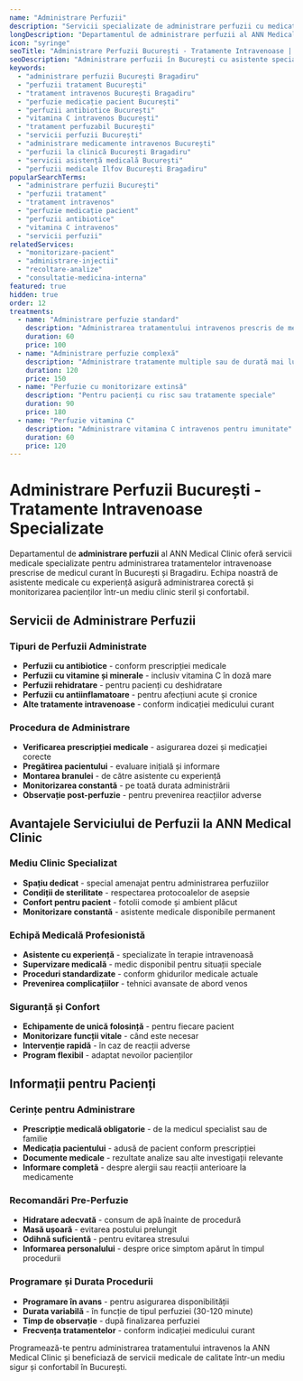 ```yaml
---
name: "Administrare Perfuzii"
description: "Servicii specializate de administrare perfuzii cu medicația pacientului, într-un mediu clinic sigur și confortabil"
longDescription: "Departamentul de administrare perfuzii al ANN Medical Clinic oferă servicii medicale specializate pentru administrarea tratamentelor intravenoase prescrise de medicul curant. Asistentele noastre cu experiență asigură administrarea corectă și monitorizarea pacienților într-un mediu clinic steril și confortabil."
icon: "syringe"
seoTitle: "Administrare Perfuzii București - Tratamente Intravenoase | ANN Medical Clinic"
seoDescription: "Administrare perfuzii în București cu asistente specializate. Tratamente intravenoase cu medicația pacientului într-un mediu clinic sigur. ANN Medical Clinic Bragadiru."
keywords:
  - "administrare perfuzii București Bragadiru"
  - "perfuzii tratament București"
  - "tratament intravenos București Bragadiru"
  - "perfuzie medicație pacient București"
  - "perfuzii antibiotice București"
  - "vitamina C intravenos București"
  - "tratament perfuzabil București"
  - "servicii perfuzii București"
  - "administrare medicamente intravenos București"
  - "perfuzii la clinică București Bragadiru"
  - "servicii asistență medicală București"
  - "perfuzii medicale Ilfov București Bragadiru"
popularSearchTerms:
  - "administrare perfuzii București"
  - "perfuzii tratament"
  - "tratament intravenos"
  - "perfuzie medicație pacient"
  - "perfuzii antibiotice"
  - "vitamina C intravenos"
  - "servicii perfuzii"
relatedServices:
  - "monitorizare-pacient"
  - "administrare-injectii"
  - "recoltare-analize"
  - "consultatie-medicina-interna"
featured: true
hidden: true
order: 12
treatments:
  - name: "Administrare perfuzie standard"
    description: "Administrarea tratamentului intravenos prescris de medicul curant"
    duration: 60
    price: 100
  - name: "Administrare perfuzie complexă"
    description: "Administrare tratamente multiple sau de durată mai lungă"
    duration: 120
    price: 150
  - name: "Perfuzie cu monitorizare extinsă"
    description: "Pentru pacienți cu risc sau tratamente speciale"
    duration: 90
    price: 180
  - name: "Perfuzie vitamina C"
    description: "Administrare vitamina C intravenos pentru imunitate"
    duration: 60
    price: 120
---
```


# Administrare Perfuzii București - Tratamente Intravenoase Specializate

Departamentul de **administrare perfuzii** al ANN Medical Clinic oferă servicii medicale specializate pentru administrarea tratamentelor intravenoase prescrise de medicul curant în București și Bragadiru. Echipa noastră de asistente medicale cu experiență asigură administrarea corectă și monitorizarea pacienților într-un mediu clinic steril și confortabil.

## Servicii de Administrare Perfuzii

### Tipuri de Perfuzii Administrate

- **Perfuzii cu antibiotice** - conform prescripției medicale
- **Perfuzii cu vitamine și minerale** - inclusiv vitamina C în doză mare
- **Perfuzii rehidratare** - pentru pacienți cu deshidratare
- **Perfuzii cu antiinflamatoare** - pentru afecțiuni acute și cronice
- **Alte tratamente intravenoase** - conform indicației medicului curant

### Procedura de Administrare

- **Verificarea prescripției medicale** - asigurarea dozei și medicației corecte
- **Pregătirea pacientului** - evaluare inițială și informare
- **Montarea branulei** - de către asistente cu experiență
- **Monitorizarea constantă** - pe toată durata administrării
- **Observație post-perfuzie** - pentru prevenirea reacțiilor adverse

## Avantajele Serviciului de Perfuzii la ANN Medical Clinic

### Mediu Clinic Specializat

- **Spațiu dedicat** - special amenajat pentru administrarea perfuziilor
- **Condiții de sterilitate** - respectarea protocoalelor de asepsie
- **Confort pentru pacient** - fotolii comode și ambient plăcut
- **Monitorizare constantă** - asistente medicale disponibile permanent

### Echipă Medicală Profesionistă

- **Asistente cu experiență** - specializate în terapie intravenoasă
- **Supervizare medicală** - medic disponibil pentru situații speciale
- **Proceduri standardizate** - conform ghidurilor medicale actuale
- **Prevenirea complicațiilor** - tehnici avansate de abord venos

### Siguranță și Confort

- **Echipamente de unică folosință** - pentru fiecare pacient
- **Monitorizare funcții vitale** - când este necesar
- **Intervenție rapidă** - în caz de reacții adverse
- **Program flexibil** - adaptat nevoilor pacienților

## Informații pentru Pacienți

### Cerințe pentru Administrare

- **Prescripție medicală obligatorie** - de la medicul specialist sau de familie
- **Medicația pacientului** - adusă de pacient conform prescripției
- **Documente medicale** - rezultate analize sau alte investigații relevante
- **Informare completă** - despre alergii sau reacții anterioare la medicamente

### Recomandări Pre-Perfuzie

- **Hidratare adecvată** - consum de apă înainte de procedură
- **Masă ușoară** - evitarea postului prelungit
- **Odihnă suficientă** - pentru evitarea stresului
- **Informarea personalului** - despre orice simptom apărut în timpul procedurii

### Programare și Durata Procedurii

- **Programare în avans** - pentru asigurarea disponibilității
- **Durata variabilă** - în funcție de tipul perfuziei (30-120 minute)
- **Timp de observație** - după finalizarea perfuziei
- **Frecvența tratamentelor** - conform indicației medicului curant

Programează-te pentru administrarea tratamentului intravenos la ANN Medical Clinic și beneficiază de servicii medicale de calitate într-un mediu sigur și confortabil în București.
